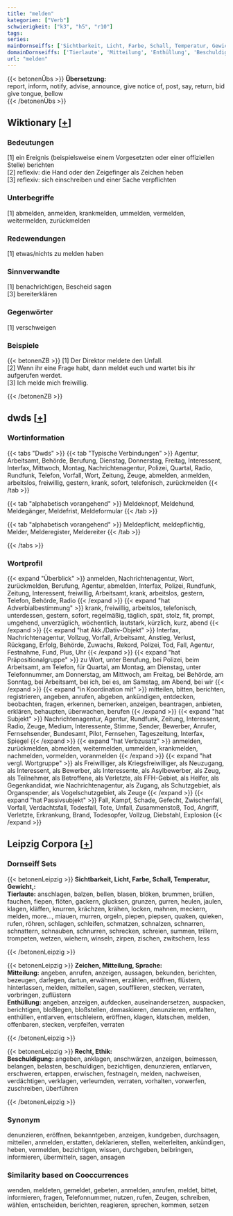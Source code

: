 ```yaml
---
title: "melden"
kategorien: ["Verb"]
schwierigkeit: ["k3", "h5", "r10"]
tags:
series:
mainDornseiffs: ['Sichtbarkeit, Licht, Farbe, Schall, Temperatur, Gewicht,', 'Zeichen, Mitteilung, Sprache', 'Recht, Ethik']
domainDornseiffs: ['Tierlaute', 'Mitteilung', 'Enthüllung', 'Beschuldigung']
url: "melden"
---
```


{{< betonenÜbs >}}
**Übersetzung:**  
report, inform, notify, advise, announce, give notice of, post, say, return, bid  
give tongue, bellow  
{{< /betonenÜbs >}}

## Wiktionary [[+](https://de.wiktionary.org/wiki/melden)]

### Bedeutungen
[1] ein Ereignis (beispielsweise einem Vorgesetzten oder einer offiziellen Stelle) berichten  
[2] reflexiv: die Hand oder den Zeigefinger als Zeichen heben  
[3] reflexiv: sich einschreiben und einer Sache verpflichten  

### Unterbegriffe
[1] abmelden, anmelden, krankmelden, ummelden, vermelden, weitermelden, zurückmelden  

### Redewendungen
[1] etwas/nichts zu melden haben  

### Sinnverwandte
[1] benachrichtigen, Bescheid sagen  
[3] bereiterklären  

### Gegenwörter
[1] verschweigen  

### Beispiele
{{< betonenZB >}}
[1] Der Direktor meldete den Unfall.  
[2] Wenn ihr eine Frage habt, dann meldet euch und wartet bis ihr aufgerufen werdet.  
[3] Ich melde mich freiwillig.  

{{< /betonenZB >}}


## dwds [[+](https://www.dwds.de/wb/melden)]

### Wortinformation
{{< tabs "Dwds" >}}
{{< tab "Typische Verbindungen" >}}
Agentur, Arbeitsamt, Behörde, Berufung, Dienstag, Donnerstag, Freitag, Interessent, Interfax, Mittwoch, Montag, Nachrichtenagentur, Polizei, Quartal, Radio, Rundfunk, Telefon, Vorfall, Wort, Zeitung, Zeuge, abmelden, anmelden, arbeitslos, freiwillig, gestern, krank, sofort, telefonisch, zurückmelden
{{< /tab >}}

{{< tab "alphabetisch vorangehend" >}}
Meldeknopf, Meldehund, Meldegänger, Meldefrist, Meldeformular
{{< /tab >}}

{{< tab "alphabetisch vorangehend" >}}
Meldepflicht, meldepflichtig, Melder, Melderegister, Meldereiter
{{< /tab >}}

{{< /tabs >}}

### Wortprofil
{{< expand "Überblick" >}} anmelden, Nachrichtenagentur, Wort, zurückmelden, Berufung, Agentur, abmelden, Interfax, Polizei, Rundfunk, Zeitung, Interessent, freiwillig, Arbeitsamt, krank, arbeitslos, gestern, Telefon, Behörde, Radio {{< /expand >}}
{{< expand "hat Adverbialbestimmung" >}} krank, freiwillig, arbeitslos, telefonisch, unterdessen, gestern, sofort, regelmäßig, täglich, spät, stolz, fit, prompt, umgehend, unverzüglich, wöchentlich, lautstark, kürzlich, kurz, abend {{< /expand >}}
{{< expand "hat Akk./Dativ-Objekt" >}} Interfax, Nachrichtenagentur, Vollzug, Vorfall, Arbeitsamt, Anstieg, Verlust, Rückgang, Erfolg, Behörde, Zuwachs, Rekord, Polizei, Tod, Fall, Agentur, Festnahme, Fund, Plus, Uhr {{< /expand >}}
{{< expand "hat Präpositionalgruppe" >}} zu Wort, unter Berufung, bei Polizei, beim Arbeitsamt, am Telefon, für Quartal, am Montag, am Dienstag, unter Telefonnummer, am Donnerstag, am Mittwoch, am Freitag, bei Behörde, am Sonntag, bei Arbeitsamt, bei ich, bei es, am Samstag, am Abend, bei wir {{< /expand >}}
{{< expand "in Koordination mit" >}} mitteilen, bitten, berichten, registrieren, angeben, anrufen, abgeben, ankündigen, entdecken, beobachten, fragen, erkennen, bemerken, anzeigen, beantragen, anbieten, erklären, behaupten, überwachen, berufen {{< /expand >}}
{{< expand "hat Subjekt" >}} Nachrichtenagentur, Agentur, Rundfunk, Zeitung, Interessent, Radio, Zeuge, Medium, Interessente, Stimme, Sender, Bewerber, Anrufer, Fernsehsender, Bundesamt, Pilot, Fernsehen, Tageszeitung, Interfax, Spiegel {{< /expand >}}
{{< expand "hat Verbzusatz" >}} anmelden, zurückmelden, abmelden, weitermelden, ummelden, krankmelden, nachmelden, vormelden, voranmelden {{< /expand >}}
{{< expand "hat vergl. Wortgruppe" >}} als Freiwilliger, als Kriegsfreiwilliger, als Neuzugang, als Interessent, als Bewerber, als Interessente, als Asylbewerber, als Zeug, als Teilnehmer, als Betroffene, als Verletzte, als FFH-Gebiet, als Helfer, als Gegenkandidat, wie Nachrichtenagentur, als Zugang, als Schutzgebiet, als Organspender, als Vogelschutzgebiet, als Zeuge {{< /expand >}}
{{< expand "hat Passivsubjekt" >}} Fall, Kampf, Schade, Gefecht, Zwischenfall, Vorfall, Verdachtsfall, Todesfall, Tote, Unfall, Zusammenstoß, Tod, Angriff, Verletzte, Erkrankung, Brand, Todesopfer, Vollzug, Diebstahl, Explosion {{< /expand >}}

## Leipzig Corpora [[+](https://corpora.uni-leipzig.de/en/res?word=melden&corpusId=deu_newscrawl-public_2018)]

### Dornseiff Sets
{{< betonenLeipzig >}}
**Sichtbarkeit, Licht, Farbe, Schall, Temperatur, Gewicht,:**  
**Tierlaute:** anschlagen, balzen, bellen, blasen, blöken, brummen, brüllen, fauchen, fiepen, flöten, gackern, glucksen, grunzen, gurren, heulen, jaulen, klagen, kläffen, knurren, krächzen, krähen, locken, mahnen, meckern, melden, more..., miauen, murren, orgeln, piepen, piepsen, quaken, quieken, rufen, röhren, schlagen, schleifen, schmatzen, schnalzen, schnarren, schnattern, schnauben, schnurren, schrecken, schreien, summen, trillern, trompeten, wetzen, wiehern, winseln, zirpen, zischen, zwitschern, less  

{{< /betonenLeipzig >}}


{{< betonenLeipzig >}}
**Zeichen, Mitteilung, Sprache:**  
**Mitteilung:** angeben, anrufen, anzeigen, aussagen, bekunden, berichten, bezeugen, darlegen, dartun, erwähnen, erzählen, eröffnen, flüstern, hinterlassen, melden, mitteilen, sagen, soufflieren, stecken, verraten, vorbringen, zuflüstern  
**Enthüllung:** angeben, anzeigen, aufdecken, auseinandersetzen, auspacken, berichtigen, bloßlegen, bloßstellen, demaskieren, denunzieren, entfalten, enthüllen, entlarven, entschleiern, eröffnen, klagen, klatschen, melden, offenbaren, stecken, verpfeifen, verraten  

{{< /betonenLeipzig >}}


{{< betonenLeipzig >}}
**Recht, Ethik:**  
**Beschuldigung:** angeben, anklagen, anschwärzen, anzeigen, beimessen, belangen, belasten, beschuldigen, bezichtigen, denunzieren, entlarven, erschweren, ertappen, erwischen, festnageln, melden, nachweisen, verdächtigen, verklagen, verleumden, verraten, vorhalten, vorwerfen, zuschreiben, überführen  

{{< /betonenLeipzig >}}

### Synonym
denunzieren, eröffnen, bekanntgeben, anzeigen, kundgeben, durchsagen, mitteilen, anmelden, erstatten, deklarieren, stellen, weiterleiten, ankündigen, heben, vermelden, bezichtigen, wissen, durchgeben, beibringen, informieren, übermitteln, sagen, ansagen


### Similarity based on Cooccurrences
wenden, meldeten, gemeldet, gebeten, anmelden, anrufen, meldet, bittet, informieren, fragen, Telefonnummer, nutzen, rufen, Zeugen, schreiben, wählen, entscheiden, berichten, reagieren, sprechen, kommen, setzen

